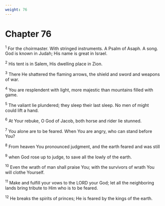```yaml
---
weight: 76
---
```


# Chapter 76

<sup>1</sup> For the choirmaster. With stringed instruments. A Psalm of Asaph. A song. God is known in Judah; His name is great in Israel. 

<sup>2</sup> His tent is in Salem, His dwelling place in Zion. 

<sup>3</sup> There He shattered the flaming arrows, the shield and sword and weapons of war. 

<sup>4</sup> You are resplendent with light, more majestic than mountains filled with game. 

<sup>5</sup> The valiant lie plundered; they sleep their last sleep. No men of might could lift a hand. 

<sup>6</sup> At Your rebuke, O God of Jacob, both horse and rider lie stunned. 

<sup>7</sup> You alone are to be feared. When You are angry, who can stand before You? 

<sup>8</sup> From heaven You pronounced judgment, and the earth feared and was still 

<sup>9</sup> when God rose up to judge, to save all the lowly of the earth. 

<sup>10</sup> Even the wrath of man shall praise You; with the survivors of wrath You will clothe Yourself. 

<sup>11</sup> Make and fulfill your vows to the LORD your God; let all the neighboring lands bring tribute to Him who is to be feared. 

<sup>12</sup> He breaks the spirits of princes; He is feared by the kings of the earth. 



